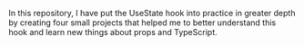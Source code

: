 In this repository, I have put the UseState hook into practice in greater depth by creating four small projects that helped me to better understand this hook and learn new things about props and TypeScript.
